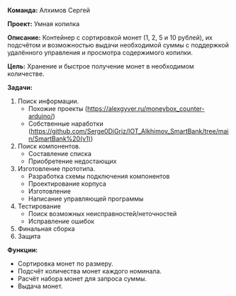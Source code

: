 **Команда:** Алхимов Сергей

**Проект:** Умная копилка

**Описание:** Контейнер с сортировкой монет (1, 2, 5 и 10 рублей), их подсчётом и возможностью выдачи необходимой суммы с поддержкой удалённого управления и просмотра содержимого копилки.

**Цель:** Хранение и быстрое получение монет в необходимом количестве.

**Задачи:**
1) Поиск информации.
	- Похожие проекты (https://alexgyver.ru/moneybox_counter-arduino/)
	- Собственные наработки (https://github.com/Serge0DiGriz/IOT_Alkhimov_SmartBank/tree/main/SmartBank%20(v1))
2) Поиск компонентов.
	- Составление списка
	- Приобретение недостающих
3) Изготовление прототипа.
	- Разработка схемы подключения компонентов
	- Проектирование корпуса
	- Изготовление
	- Написание управляющей программы
4) Тестирование
	- Поиск возможных неисправностей/неточностей
	- Исправление ошибок
5) Финальная сборка
6) Защита

**Функции:**
- Сортировка монет по размеру.
- Подсчёт количества монет каждого номинала.
- Расчёт набора монет для запроса суммы.
- Выдача монет.
